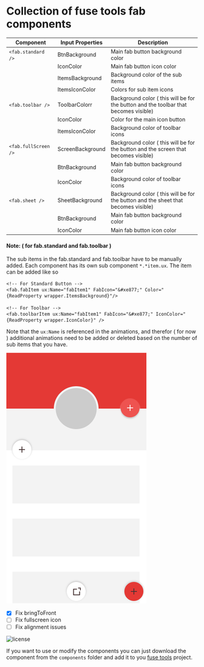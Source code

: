#  Collection of fuse tools fab components

Component | Input Properties | Description |
--------- | ---------------- | ----------- |
`<fab.standard />` | BtnBackground | Main fab button background color |
                   | IconColor  | Main fab button icon color |
                   | ItemsBackground | Background color of the sub items |
                   | ItemsIconColor | Colors for sub item icons |
`<fab.toolbar />`  | ToolbarColorr | Background color ( this will be for the button and the toolbar that becomes visible) |
                   | IconColor | Color for the main icon button |
                   | ItemsIconColor | Background color of toolbar icons |
`<fab.fullScreen />` | ScreenBackground | Background color ( this will be for the button and the screen that becomes visible) |
                   | BtnBackground | Main fab button background color |
                   | IconColor | Background color of toolbar icons |
`<fab.sheet />`    | SheetBackground | Background color ( this will be for the button and the sheet that becomes visible) |
                   | BtnBackground | Main fab button background color |
                   | IconColor  | Main fab button icon color |

#### Note: ( for fab.standard and fab.toolbar )
The sub items in the fab.standard and fab.toolbar have to be manually added. Each component has its own sub component  `*.*item.ux`. The item can be added like so

```
<!-- For Standard Button -->
<fab.fabItem ux:Name="fabItem1" FabIcon="&#xe877;" Color="{ReadProperty wrapper.ItemsBackground}"/>

<!-- For Toolbar -->
<fab.toolbarItem ux:Name="fabItem1" FabIcon="&#xe877;" IconColor="{ReadProperty wrapper.IconColor}" />
```

Note that the `ux:Name` is referenced in the animations, and therefor ( for now ) additional animations need to be added or deleted based on the number of sub items that you have.

![Screenshot](preview.gif)

- [x] Fix bringToFront
- [ ] Fix fullscreen icon
- [ ] Fix alignment issues

![license](https://img.shields.io/github/license/mashape/apistatus.svg)

If you want to use or modify the components you can just download the component from the `components` folder and add it to you [fuse tools](https://www.fusetools.com/) project.
